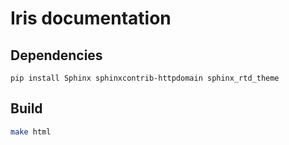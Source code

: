 Iris documentation
==================

Dependencies
------------

```
pip install Sphinx sphinxcontrib-httpdomain sphinx_rtd_theme
```

Build
-----

```bash
make html
```
